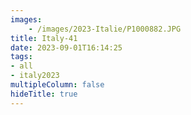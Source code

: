 ```yaml
---
images:
    - /images/2023-Italie/P1000882.JPG
title: Italy-41
date: 2023-09-01T16:14:25
tags:
- all
- italy2023
multipleColumn: false
hideTitle: true
---
```

